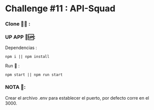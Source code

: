 # Challenge #11 : API-Squad

### Clone 👯‍♂️ :


### UP APP ​👀​🆙​: 

Dependencias : 
```
npm i || npm install
```
Run 🏃 : 
```
npm start || npm run start 
```
### NOTA 📝:
Crear el archivo .env para establecer el puerto, por defecto corre en el 3000. 